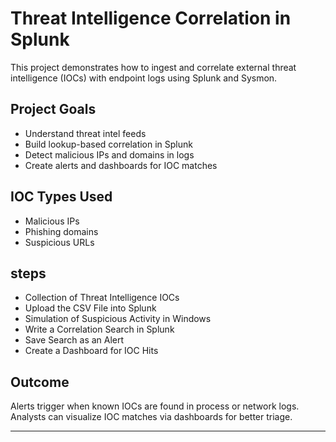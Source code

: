# Threat Intelligence Correlation in Splunk

This project demonstrates how to ingest and correlate external threat intelligence (IOCs) with endpoint logs using Splunk and Sysmon.

## Project Goals

- Understand threat intel feeds
- Build lookup-based correlation in Splunk
- Detect malicious IPs and domains in logs
- Create alerts and dashboards for IOC matches

## IOC Types Used

- Malicious IPs
- Phishing domains
- Suspicious URLs

## steps

-  Collection of Threat Intelligence IOCs
-  Upload the CSV File into Splunk
-  Simulation of Suspicious Activity in Windows
-  Write a Correlation Search in Splunk
-  Save Search as an Alert
-  Create a Dashboard for IOC Hits



## Outcome

Alerts trigger when known IOCs are found in process or network logs. Analysts can visualize IOC matches via dashboards for better triage.

---

